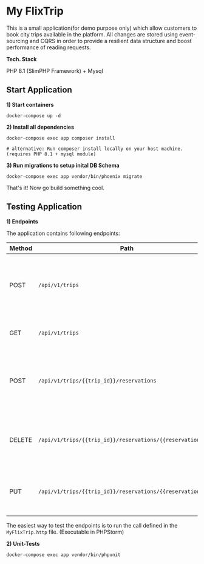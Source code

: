 My FlixTrip
===========

This is a small application(for demo purpose only) which allow customers to book city trips available in the platform.
All changes are stored using event-sourcing and CQRS in order to provide a resilient data structure and boost performance of reading requests.  

__Tech. Stack__

PHP 8.1 (SlimPHP Framework) + Mysql

## Start Application

__1) Start containers__

```
docker-compose up -d
```

__2) Install all dependencies__

```
docker-compose exec app composer install

# alternative: Run composer install locally on your host machine. (requires PHP 8.1 + mysql module)
```

__3) Run migrations to setup inital DB Schema__ 

```
docker-compose exec app vendor/bin/phoenix migrate
```

That's it! Now go build something cool.

## Testing Application

__1) Endpoints__ 

The application contains following endpoints:

| Method | Path | Description                                                                    |
|--------|------|--------------------------------------------------------------------------------|
| POST | `/api/v1/trips` | Create a new trip (origin - destination cities) and number of available slots. |
| GET | `/api/v1/trips` | RProvides a list all available trips.                                          |
| POST | `/api/v1/trips/{{trip_id}}/reservations` | Place a reservation for trip (requires customer name and number of slots)      |
| DELETE | `/api/v1/trips/{{trip_id}}/reservations/{{reservation_id}}` | Cancels an existing reservation. All slots are availablke for booking again.   |
| PUT | `/api/v1/trips/{{trip_id}}/reservations/{{reservation_id}}` | Adapts an existing reservation (only number of slots). |

The easiest way to test the endpoints is to run the call defined in the `MyFlixTrip.http` file. (Executable in PHPStorm)

__2) Unit-Tests__

```
docker-compose exec app vendor/bin/phpunit
```

